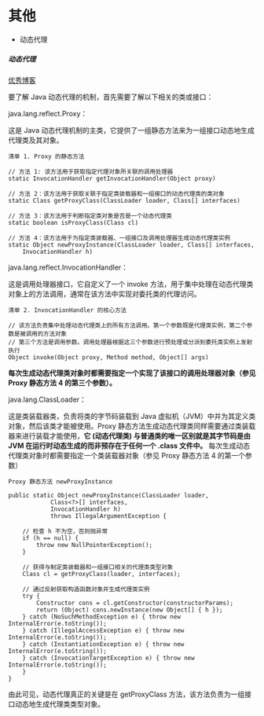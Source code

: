 # 其他
* 动态代理


##### 动态代理
[优秀博客](https://www.ibm.com/developerworks/cn/java/j-lo-proxy1/)

要了解 Java 动态代理的机制，首先需要了解以下相关的类或接口：

java.lang.reflect.Proxy：

这是 Java 动态代理机制的主类，它提供了一组静态方法来为一组接口动态地生成代理类及其对象。

```
清单 1. Proxy 的静态方法

// 方法 1: 该方法用于获取指定代理对象所关联的调用处理器
static InvocationHandler getInvocationHandler(Object proxy) 
 
// 方法 2：该方法用于获取关联于指定类装载器和一组接口的动态代理类的类对象
static Class getProxyClass(ClassLoader loader, Class[] interfaces) 
 
// 方法 3：该方法用于判断指定类对象是否是一个动态代理类
static boolean isProxyClass(Class cl) 
 
// 方法 4：该方法用于为指定类装载器、一组接口及调用处理器生成动态代理类实例
static Object newProxyInstance(ClassLoader loader, Class[] interfaces, 
    InvocationHandler h)
```

java.lang.reflect.InvocationHandler：

这是调用处理器接口，它自定义了一个 invoke 方法，用于集中处理在动态代理类对象上的方法调用，通常在该方法中实现对委托类的代理访问。

```
清单 2. InvocationHandler 的核心方法

// 该方法负责集中处理动态代理类上的所有方法调用。第一个参数既是代理类实例，第二个参数是被调用的方法对象
// 第三个方法是调用参数。调用处理器根据这三个参数进行预处理或分派到委托类实例上发射执行
Object invoke(Object proxy, Method method, Object[] args)
```

**每次生成动态代理类对象时都需要指定一个实现了该接口的调用处理器对象（参见 Proxy 静态方法 4 的第三个参数）。**

java.lang.ClassLoader：

这是类装载器类，负责将类的字节码装载到 Java 虚拟机（JVM）中并为其定义类对象，然后该类才能被使用。Proxy 静态方法生成动态代理类同样需要通过类装载器来进行装载才能使用，**它 (动态代理类) 与普通类的唯一区别就是其字节码是由 JVM 在运行时动态生成的而非预存在于任何一个 .class 文件中。**
每次生成动态代理类对象时都需要指定一个类装载器对象（参见 Proxy 静态方法 4 的第一个参数）


``` 
Proxy 静态方法 newProxyInstance

public static Object newProxyInstance(ClassLoader loader, 
            Class<?>[] interfaces, 
            InvocationHandler h) 
            throws IllegalArgumentException { 
     
    // 检查 h 不为空，否则抛异常
    if (h == null) { 
        throw new NullPointerException(); 
    } 
 
    // 获得与制定类装载器和一组接口相关的代理类类型对象
    Class cl = getProxyClass(loader, interfaces); 
 
    // 通过反射获取构造函数对象并生成代理类实例
    try { 
        Constructor cons = cl.getConstructor(constructorParams); 
        return (Object) cons.newInstance(new Object[] { h }); 
    } catch (NoSuchMethodException e) { throw new InternalError(e.toString()); 
    } catch (IllegalAccessException e) { throw new InternalError(e.toString()); 
    } catch (InstantiationException e) { throw new InternalError(e.toString()); 
    } catch (InvocationTargetException e) { throw new InternalError(e.toString()); 
    } 
}
```
由此可见，动态代理真正的关键是在 getProxyClass 方法，该方法负责为一组接口动态地生成代理类类型对象。